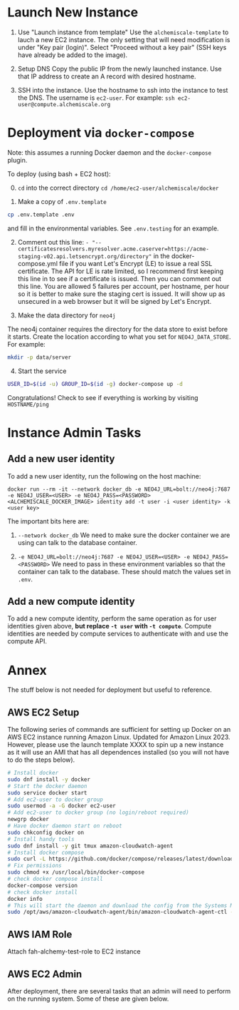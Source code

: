 # Launch New Instance

1. Use "Launch instance from template"
Use the `alchemiscale-template` to lauch a new EC2 instance.
The only setting that will need modification is under "Key pair (login)".
Select "Proceed without a key pair" (SSH keys have already be added to the image).

2. Setup DNS
Copy the public IP from the newly launched instance.
Use that IP address to create an A record with desired hostname.

3. SSH into the instance.
Use the hostname to ssh into the instance to test the DNS.
The username is `ec2-user`.
For example: `ssh ec2-user@compute.alchemiscale.org`

# Deployment via `docker-compose`

Note: this assumes a running Docker daemon and the `docker-compose` plugin.

To deploy (using bash + EC2 host):

0. `cd` into the correct directory `cd /home/ec2-user/alchemiscale/docker`

1. Make a copy of `.env.template`
```bash
cp .env.template .env
```
and fill in the environmental variables.
See `.env.testing` for an example.

2. Comment out this line:
`- "--certificatesresolvers.myresolver.acme.caserver=https://acme-staging-v02.api.letsencrypt.org/directory"`
in the docker-compose.yml file if you want Let's Encrypt (LE) to issue a real SSL certificate.
The API for LE is rate limited, so I recommend first keeping this line in to see if a certificate is issued.
Then you can comment out this line.
You are allowed 5 failures per account, per hostname, per hour so it is better to make sure the staging cert is issued.
It will show up as unsecured in a web browser but it will be signed by Let's Encrypt.

3. Make the data directory for `neo4j`

The neo4j container requires the directory for the data store to exist before it starts.
Create the location according to what you set for `NEO4J_DATA_STORE`.
For example:

```bash
mkdir -p data/server
```

4. Start the service

```bash 
USER_ID=$(id -u) GROUP_ID=$(id -g) docker-compose up -d
```

Congratulations! 
Check to see if everything is working by visiting `HOSTNAME/ping`

# Instance Admin Tasks

## Add a new user identity

To add a new user identity, run the following on the host machine:

`docker run --rm -it --network docker_db -e NEO4J_URL=bolt://neo4j:7687 -e NEO4J_USER=<USER> -e NEO4J_PASS=<PASSWORD> <ALCHEMISCALE_DOCKER_IMAGE> identity add -t user -i <user identity> -k <user key>`

The important bits here are:
1. `--network docker_db`
We need to make sure the docker container we are using can talk to the database container.

2. `-e NEO4J_URL=bolt://neo4j:7687 -e NEO4J_USER=<USER> -e NEO4J_PASS=<PASSWORD>`
We need to pass in these environment variables so that the container can talk to the database. 
These should match the values set in `.env`.


## Add a new compute identity

To add a new compute identity, perform the same operation as for user identities given above, **but replace `-t user` with `-t compute`**.
Compute identities are needed by compute services to authenticate with and use the compute API.

# Annex

The stuff below is not needed for deployment but useful to reference.

## AWS EC2 Setup

The following series of commands are sufficient for setting up Docker on an AWS EC2 instance running Amazon Linux. 
Updated for Amazon Linux 2023.
However, please use the launch template XXXX to spin up a new instance as it will use an AMI that has all dependences installed (so you will not have to do the steps below).

```bash
# Install docker
sudo dnf install -y docker
# Start the docker daemon
sudo service docker start
# Add ec2-user to docker group
sudo usermod -a -G docker ec2-user
# Add ec2-user to docker group (no login/reboot required)
newgrp docker
# Have docker daemon start on reboot
sudo chkconfig docker on
# Install handy tools
sudo dnf install -y git tmux amazon-cloudwatch-agent
# Install docker compose
sudo curl -L https://github.com/docker/compose/releases/latest/download/docker-compose-$(uname -s)-$(uname -m) -o /usr/local/bin/docker-compose
# Fix permissions
sudo chmod +x /usr/local/bin/docker-compose
# check docker compose install
docker-compose version
# check docker install
docker info
# This will start the daemon and download the config from the Systems Manager Parameter Store
sudo /opt/aws/amazon-cloudwatch-agent/bin/amazon-cloudwatch-agent-ctl -a fetch-config -m ec2 -s -c ssm:alchemiscale-cloudwatch
```

## AWS IAM Role
Attach fah-alchemy-test-role to EC2 instance

## AWS EC2 Admin

After deployment, there are several tasks that an admin will need to perform on the running system.
Some of these are given below.
